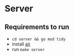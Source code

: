 # Server
## Requirements to run
- `cd server && go mod tidy`
- install [air](https://github.com/air-verse/air)
- run `make server`
